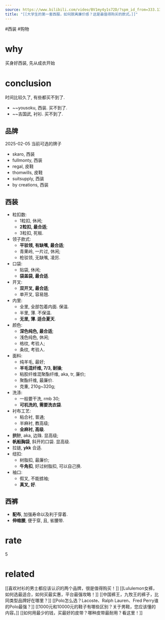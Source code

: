 ```yaml
---
source: https://www.bilibili.com/video/BV1my4y1s72D/?spm_id_from=333.1387.favlist.content.click&vd_source=549bde2564979641a5f0adbcfa529b0a
title: "[[大学生的第一套西服，如何脱离廉价感？这是最值得购买的款式。]]"
---
```


#西装 #购物 
# why
买身好西装, 先从成衣开始

# conclusion
时间比较久了, 有些都买不到了.

- ~~yousoku, 西装. 买不到了.
- ~~吉国武, 衬衫. 买不到了.

## 品牌
2025-02-05 当前可选的牌子
- skaro, 西装
- fullmonty, 西装
- regal, 皮鞋
- thomwills, 皮鞋
- suitsupply, 西装
- by creations, 西装
## 西装
- 粒扣数: 
	- 1粒扣, 休闲;
	- **2粒扣, 最合适**;
	- 3粒扣, 死板.
- 领子款式: 
	- **平驳领, 有缺嘴, 最合适**;
	- 青果岭, 一片过, 休闲;
	- 枪驳领, 无缺嘴, 凌厉.
- 口袋:
	- 贴袋, 休闲;
	- **袋盖袋, 最合适**.
- 开叉:
	- **双开叉, 最合适**;
	- 单开叉, 容易翘.
- 内里:
	- 全里, 全部包着内面. 保温.
	- 半里, 薄. 不保温.
	- **无里, 薄. 适合夏天**.
- 颜色:
	- **深色纯色, 最合适**;
	- 浅色纯色, 休闲;
	- 格纹, 考验人;
	- 条纹, 考验人.
- 面料:
	- 纯羊毛, 最好;
	- **羊毛混纤维, 7/3, 耐操**;
	- 粘胶纤维混聚酯纤维, aka, tr, 廉价;
	- 聚酯纤维, 最廉价.
	- 克重, 210g~320g;
- 洗涤:
	- 一般要干洗, rmb 30;
	- **可机洗的, 需要洗衣袋**.
- 衬布工艺:
	- 粘合衬, 普通;
	- 半麻衬, 教高级;
	- **全麻衬, 高级**.
- **拱针**, aka, 边珠. 显高级;
- **帆船胸袋**, 斜开的口袋. 显高级.
- 拉链, **ykk** 合适.
- 纽扣:
	- 树脂扣, 最廉价;
	- **牛角扣**, 好过树脂扣, 可以自己换.
- 袖口:
	- 假叉, 不能掳袖;
	- **真叉, 好**.
## 西裤
- **配布**, 加强寿命以及利于穿着.
- **伸缩腰**, 便于穿, 且, 省腰带.
# rate
5

# related
[[喜欢衬衫的男士都应该认识的两个品牌，很是值得购买！]]
[[Lululemon女裤，如何选最适合，如何买最实惠，平台最强攻略！]]
[[中国裤王，九牧王的裤子，比同类型品牌好在哪里？]]
[[Polo怎么选？Lacoste、Ralph Lauren、Fred Perry谁的Polo最强？]]
[[1000元和10000元的鞋子有哪些区别？关于男鞋，您应该懂的内容。]]
[[如何用最少的钱，买最好的皮带？哪种皮带最耐用？看这里！]]